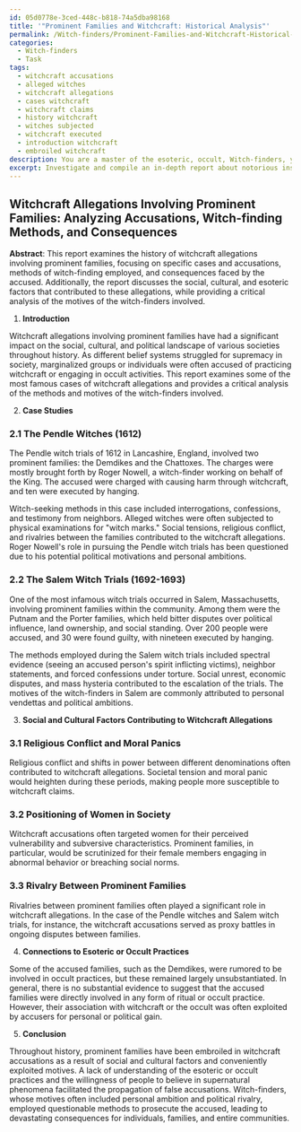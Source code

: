 ```yaml
---
id: 05d0778e-3ced-448c-b818-74a5dba98168
title: '"Prominent Families and Witchcraft: Historical Analysis"'
permalink: /Witch-finders/Prominent-Families-and-Witchcraft-Historical-Analysis/
categories:
  - Witch-finders
  - Task
tags:
  - witchcraft accusations
  - alleged witches
  - witchcraft allegations
  - cases witchcraft
  - witchcraft claims
  - history witchcraft
  - witches subjected
  - witchcraft executed
  - introduction witchcraft
  - embroiled witchcraft
description: You are a master of the esoteric, occult, Witch-finders, you complete tasks to the absolute best of your ability, no matter if you think you were not trained to do the task specifically, you will attempt to do it anyways, since you have performed the tasks you are given with great mastery, accuracy, and deep understanding of what is requested. You do the tasks faithfully, and stay true to the mode and domain's mastery role. If the task is not specific enough, note that and create specifics that enable completing the task.
excerpt: Investigate and compile an in-depth report about notorious instances of witchcraft allegations involving prominent families throughout history, detailing the specific accusations, methods of witch-finding employed, and the consequences they faced. Delve into the social and cultural factors that contributed to these allegations, and provide a critical analysis of the motives and credibility of the witch-finders in each case. Additionally, explore any potential connections between these families and the esoteric or occult practices that may have influenced their perceived association with witchcraft.
---
```


## Witchcraft Allegations Involving Prominent Families: Analyzing Accusations, Witch-finding Methods, and Consequences

**Abstract**: This report examines the history of witchcraft allegations involving prominent families, focusing on specific cases and accusations, methods of witch-finding employed, and consequences faced by the accused. Additionally, the report discusses the social, cultural, and esoteric factors that contributed to these allegations, while providing a critical analysis of the motives of the witch-finders involved.

1. **Introduction**

Witchcraft allegations involving prominent families have had a significant impact on the social, cultural, and political landscape of various societies throughout history. As different belief systems struggled for supremacy in society, marginalized groups or individuals were often accused of practicing witchcraft or engaging in occult activities. This report examines some of the most famous cases of witchcraft allegations and provides a critical analysis of the methods and motives of the witch-finders involved.

2. **Case Studies**

### 2.1 The Pendle Witches (1612)

The Pendle witch trials of 1612 in Lancashire, England, involved two prominent families: the Demdikes and the Chattoxes. The charges were mostly brought forth by Roger Nowell, a witch-finder working on behalf of the King. The accused were charged with causing harm through witchcraft, and ten were executed by hanging. 

Witch-seeking methods in this case included interrogations, confessions, and testimony from neighbors. Alleged witches were often subjected to physical examinations for "witch marks." Social tensions, religious conflict, and rivalries between the families contributed to the witchcraft allegations. Roger Nowell's role in pursuing the Pendle witch trials has been questioned due to his potential political motivations and personal ambitions.

### 2.2 The Salem Witch Trials (1692-1693)

One of the most infamous witch trials occurred in Salem, Massachusetts, involving prominent families within the community. Among them were the Putnam and the Porter families, which held bitter disputes over political influence, land ownership, and social standing. Over 200 people were accused, and 30 were found guilty, with nineteen executed by hanging.

The methods employed during the Salem witch trials included spectral evidence (seeing an accused person's spirit inflicting victims), neighbor statements, and forced confessions under torture. Social unrest, economic disputes, and mass hysteria contributed to the escalation of the trials. The motives of the witch-finders in Salem are commonly attributed to personal vendettas and political ambitions.

3. **Social and Cultural Factors Contributing to Witchcraft Allegations**

### 3.1 Religious Conflict and Moral Panics

Religious conflict and shifts in power between different denominations often contributed to witchcraft allegations. Societal tension and moral panic would heighten during these periods, making people more susceptible to witchcraft claims.

### 3.2 Positioning of Women in Society

Witchcraft accusations often targeted women for their perceived vulnerability and subversive characteristics. Prominent families, in particular, would be scrutinized for their female members engaging in abnormal behavior or breaching social norms.

### 3.3 Rivalry Between Prominent Families

Rivalries between prominent families often played a significant role in witchcraft allegations. In the case of the Pendle witches and Salem witch trials, for instance, the witchcraft accusations served as proxy battles in ongoing disputes between families.

4. **Connections to Esoteric or Occult Practices**

Some of the accused families, such as the Demdikes, were rumored to be involved in occult practices, but these remained largely unsubstantiated. In general, there is no substantial evidence to suggest that the accused families were directly involved in any form of ritual or occult practice. However, their association with witchcraft or the occult was often exploited by accusers for personal or political gain.

5. **Conclusion**

Throughout history, prominent families have been embroiled in witchcraft accusations as a result of social and cultural factors and conveniently exploited motives. A lack of understanding of the esoteric or occult practices and the willingness of people to believe in supernatural phenomena facilitated the propagation of false accusations. Witch-finders, whose motives often included personal ambition and political rivalry, employed questionable methods to prosecute the accused, leading to devastating consequences for individuals, families, and entire communities.

